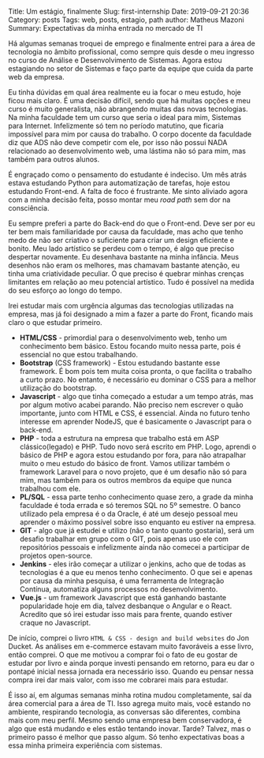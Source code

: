 Title: Um estágio, finalmente
Slug: first-internship
Date: 2019-09-21 20:36
Category: posts
Tags: web, posts, estagio, path
author: Matheus Mazoni
Summary: Expectativas da minha entrada no mercado de TI


<!-- ## Enfim, um estágio -->

Há algumas semanas troquei de emprego e finalmente entrei para a área de tecnologia no âmbito profissional, como sempre quis desde o meu ingresso no curso de Análise e Desenvolvimento de Sistemas. Agora estou estagiando no setor de Sistemas e faço parte da equipe que cuida da parte web da empresa.

Eu tinha dúvidas em qual área realmente eu ia focar o meu estudo, hoje ficou mais claro. É uma decisão difícil, sendo que há muitas opções e meu curso é muito generalista, não abrangendo muitas das novas tecnologias. Na minha faculdade tem um curso que seria o ideal para mim, Sistemas para Internet. Infelizmente só tem no período matutino, que ficaria impossível para mim por causa do trabalho. O corpo docente da faculdade diz que ADS não deve competir com ele, por isso não possui NADA relacionado ao desenvolvimento web, uma lástima não só para mim, mas também para outros alunos.

É engraçado como o pensamento do estudante é indeciso. Um mês atrás estava estudando Python para automatização de tarefas, hoje estou estudando Front-end. A falta de foco é frustrante. Me sinto aliviado agora com a minha decisão feita, posso montar meu *road path* sem dor na consciência.

Eu sempre preferi a parte do Back-end do que o Front-end. Deve ser por eu ter bem mais familiaridade por causa da faculdade, mas acho que tenho medo de não ser criativo o suficiente para criar um design eficiente e bonito. Meu lado artístico se perdeu com o tempo, é algo que preciso despertar novamente. Eu desenhava bastante na minha infância. Meus desenhos não eram os melhores, mas chamavam bastante atenção, eu tinha uma criatividade peculiar. O que preciso é quebrar minhas crenças limitantes em relação ao meu potencial artístico. Tudo é possível na medida do seu esforço ao longo do tempo.

Irei estudar mais com urgência algumas das tecnologias utilizadas na empresa, mas já foi designado a mim a fazer a parte do Front, ficando mais claro o que estudar primeiro.

* **HTML/CSS** - primordial para o desenvolvimento web, tenho um conhecimento bem básico. Estou focando muito nessa parte, pois é essencial no que estou trabalhando.
* **Bootstrap** (CSS framework) - Estou estudando bastante esse framework. É bom pois tem muita coisa pronta, o que facilita o trabalho a curto prazo. No entanto, é necessário eu dominar o CSS para a melhor utilização do bootstrap.
* **Javascript** - algo que tinha começado a estudar a um tempo atrás, mas por algum motivo acabei parando. Não preciso nem escrever o quão importante, junto com HTML e CSS, é essencial. Ainda no futuro tenho interesse em aprender NodeJS, que é basicamente o Javascript para o back-end.
* **PHP** - toda a estrutura na empresa que trabalho está em ASP clássico(legado) e PHP. Tudo novo será escrito em PHP. Logo, aprendi o básico de PHP e agora estou estudando por fora, para não atrapalhar muito o meu estudo do básico de front. Vamos utilizar também o framework Laravel para o novo projeto, que é um desafio não só para mim, mas também para os outros membros da equipe que nunca trabalhou com ele.
* **PL/SQL** - essa parte tenho conhecimento quase zero, a grade da minha faculdade é toda errada e só teremos SQL no 5º semestre. O banco utilizado pela empresa é o da Oracle, é até um desejo pessoal meu aprender o máximo possível sobre isso enquanto eu estiver na empresa.
* **GIT** - algo que já estudei e utilizo (não o tanto quanto gostaria), será um desafio trabalhar em grupo com o GIT, pois apenas uso ele com repositórios pessoais e infelizmente ainda não comecei a participar de projetos open-source.
* **Jenkins** - eles irão começar a utilizar o jenkins, acho que de todas as tecnologias é a que eu menos tenho conhecimento. O que sei e apenas por causa da minha pesquisa, é uma ferramenta de Integração Contínua, automatiza alguns processos no desenvolvimento.
* **Vue.js** - um framework Javascript que está ganhando bastante popularidade hoje em dia, talvez desbanque o Angular e o React. Acredito que só irei estudar isso mais para frente, quando estiver craque no Javascript.

De início, comprei o livro `HTML & CSS - design and build websites` do Jon Ducket. As análises em e-commerce estavam muito favoráveis a esse livro, então comprei. O que me motivou a comprar foi o fato de eu gostar de estudar por livro e ainda porque investi pensando em retorno, para eu dar o pontapé inicial nessa jornada era necessário isso. Quando eu pensar nessa compra irei dar mais valor, com isso me cobrarei mais para estudar.

É isso aí, em algumas semanas minha rotina mudou completamente, saí da área comercial para a área de TI. Isso agrega muito mais, você estando no ambiente, respirando tecnologia, as conversas são diferentes, combina mais com meu perfil. Mesmo sendo uma empresa bem conservadora, é algo que está mudando e eles estão tentando inovar. Tarde? Talvez, mas o primeiro passo é melhor que passo algum. Só tenho expectativas boas a essa minha primeira experiência com sistemas.